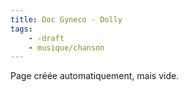 ```yaml
---
title: Doc Gyneco - Dolly
tags:
    - -draft
    - musique/chanson
---
```


Page créée automatiquement, mais vide.
